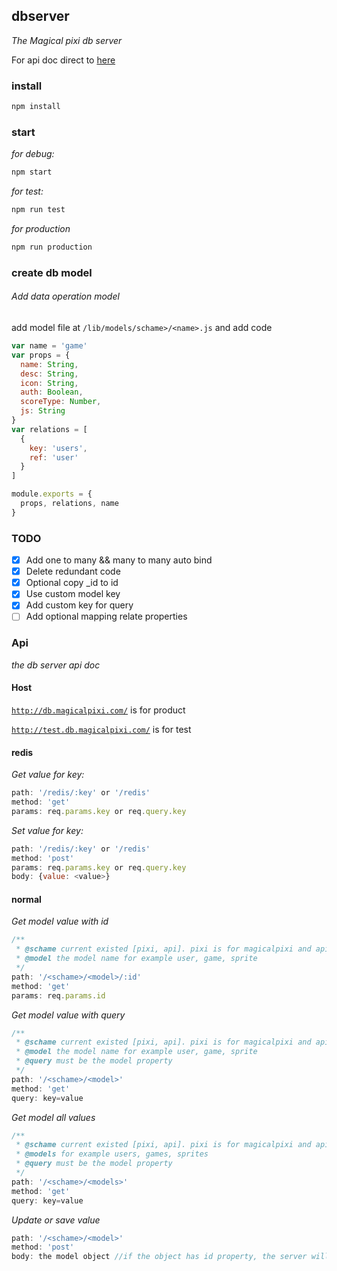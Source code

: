 ## dbserver

_The Magical pixi db server_

For api doc direct to [here](./README.md#api)

### install

```bash
npm install
```
### start

_for debug:_
```bash
npm start
```
_for test:_
```bash
npm run test
```
_for production_
```bash
npm run production
```

### create db model


###### Add data operation model

add model file at `/lib/models/schame>/<name>.js` and add code
```javascript
var name = 'game'
var props = {
  name: String,
  desc: String,
  icon: String,
  auth: Boolean,
  scoreType: Number,
  js: String
}
var relations = [
  {
    key: 'users',
    ref: 'user'
  }
]

module.exports = {
  props, relations, name
}
```
### TODO

- [x] Add one to many && many to many auto bind
- [x] Delete redundant code
- [x] Optional copy \_id to id
- [x] Use custom model key
- [x] Add custom key for query
- [ ] Add optional mapping relate properties

### Api

_the db server api doc_

#### Host

[`http://db.magicalpixi.com/`](http://db.magicalpixi.com/) is for product

[`http://test.db.magicalpixi.com/`](http://test.db.magicalpixi.com/) is for test

#### redis

_Get value for key:_
```javascript
path: '/redis/:key' or '/redis'
method: 'get'
params: req.params.key or req.query.key
```
_Set value for key:_
```javascript
path: '/redis/:key' or '/redis'
method: 'post'
params: req.params.key or req.query.key
body: {value: <value>}
```

#### normal

_Get model value with id_
```javascript
/**
 * @schame current existed [pixi, api]. pixi is for magicalpixi and api is for common
 * @model the model name for example user, game, sprite
 */
path: '/<schame>/<model>/:id'
method: 'get'
params: req.params.id
```
_Get model value with query_
```javascript
/**
 * @schame current existed [pixi, api]. pixi is for magicalpixi and api is for common
 * @model the model name for example user, game, sprite
 * @query must be the model property
 */
path: '/<schame>/<model>'
method: 'get'
query: key=value
```
_Get model all values_
```javascript
/**
 * @schame current existed [pixi, api]. pixi is for magicalpixi and api is for common
 * @models for example users, games, sprites
 * @query must be the model property
 */
path: '/<schame>/<models>'
method: 'get'
query: key=value
```
_Update or save value_
```javascript
path: '/<schame>/<model>'
method: 'post'
body: the model object //if the object has id property, the server will make update operation
```
